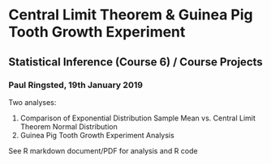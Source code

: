 # Central Limit Theorem & Guinea Pig Tooth Growth Experiment
## Statistical Inference (Course 6) / Course Projects
### Paul Ringsted, 19th January 2019

Two analyses:
1. Comparison of Exponential Distribution Sample Mean vs. Central Limit Theorem Normal Distribution
2. Guinea Pig Tooth Growth Experiment Analysis

See R markdown document/PDF for analysis and R code
